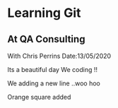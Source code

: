 # Learning Git
## At QA Consulting

With Chris Perrins
Date:13/05/2020

Its a beautiful day
We coding !!

We adding a new line ..woo hoo


Orange square added
